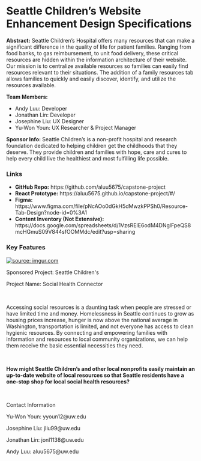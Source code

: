 # Seattle Children’s Website Enhancement Design Specifications

<p><strong>Abstract:</strong> Seattle Children’s Hospital offers many resources that can make a significant difference in the quality of life for patient families. Ranging from food banks, to gas reimbursement, to unit food delivery, these critical resources are hidden within the information architecture of their website. Our mission is to centralize available resources so families can easily find resources relevant to their situations. The addition of a family resources tab allows families to quickly and easily discover, identify, and utilize the resources available.</p>

<p><strong>Team Members:</strong></p>
<ul>
  <li>Andy Luu: Developer</li>
  <li>Jonathan Lin: Developer</li>
  <li>Josephine Liu: UX Designer</li>
  <li>Yu-Won Youn: UX Researcher & Project Manager</li>
</ul>

<p><strong>Sponsor Info:</strong> Seattle Children’s is a non-profit hospital and research foundation dedicated to helping children get the childhoods that they deserve. They provide children and families with hope, care and cures to help every child live the healthiest and most fulfilling life possible.</p>

<h3><strong>Links</strong></h3>
<ul>
  <li><strong>GitHub Repo:</strong> https://github.com/aluu5675/capstone-project</li>

  <li><strong>React Prototype:</strong> https://aluu5675.github.io/capstone-project/#/</li> 

  <li><strong>Figma:</strong> https://www.figma.com/file/pNcAOo0dGkH5dMwzkPPSh0/Resource-Tab-Design?node-id=0%3A1</li>

  <li><strong>Content Inventory (Not Extensive):</strong> https://docs.google.com/spreadsheets/d/1VzsREIE6odM4DNglFpeQS8mcHGmuS09V844sfOOMMdc/edit?usp=sharing</li>
</ul>

<h3><strong>Key Features</strong></h3>

<a href="https://imgur.com/6b7cPp1"><img src="https://i.imgur.com/6b7cPp1.png" title="source: imgur.com" /></a>

<p>Sponsored Project: Seattle Children's</p>
<p>Project Name: Social Health Connector</p>
<br>
<p>Accessing social resources is a daunting task when people are stressed or have limited time and money. Homelessness in Seattle continues to grow as housing prices increase, hunger is now above the national average in Washington, transportation is limited, and not everyone has access to clean hygienic resources. By connecting and empowering families with information and resources to local community organizations, we can help them receive the basic essential necessities they need.</p>
<br>
<p><strong>How might Seattle Children’s and other local nonprofits easily maintain an up-to-date website
of local resources so that Seattle residents have a one-stop shop for local social health resources?</strong></p>
<br>
<p>Contact Information</p>
<p>Yu-Won Youn: yyoun12@uw.edu</p>
<p>Josephine Liu: jliu99@uw.edu</p>
<p>Jonathan Lin: jonl1138@uw.edu</p>
<p>Andy Luu: aluu5675@uw.edu</p>
